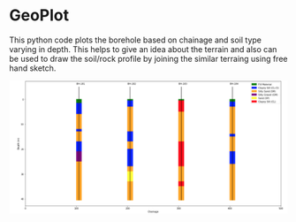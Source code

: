 # GeoPlot
This python code plots the borehole based on chainage and soil type varying in depth. 
This helps to give an idea about the terrain and also can be used to draw the soil/rock profile by joining the similar terraing using free hand sketch. 

![alt text](https://github.com/kavyajeetbora/GeoPlot/blob/master/geoplot.png)

